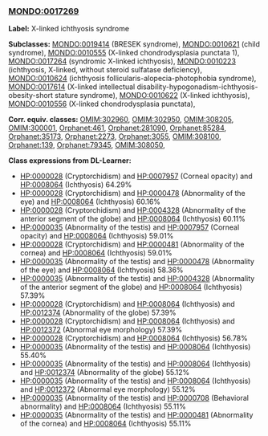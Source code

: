 
### [MONDO:0017269](http://purl.obolibrary.org/obo/MONDO_0017269)
**Label:** X-linked ichthyosis syndrome

**Subclasses:** [MONDO:0019414](http://purl.obolibrary.org/obo/MONDO_0019414) (BRESEK syndrome), [MONDO:0010621](http://purl.obolibrary.org/obo/MONDO_0010621) (child syndrome), [MONDO:0010555](http://purl.obolibrary.org/obo/MONDO_0010555) (X-linked chondrodysplasia punctata 1), [MONDO:0017264](http://purl.obolibrary.org/obo/MONDO_0017264) (syndromic X-linked ichthyosis), [MONDO:0010223](http://purl.obolibrary.org/obo/MONDO_0010223) (ichthyosis, X-linked, without steroid sulfatase deficiency), [MONDO:0010624](http://purl.obolibrary.org/obo/MONDO_0010624) (ichthyosis follicularis-alopecia-photophobia syndrome), [MONDO:0017614](http://purl.obolibrary.org/obo/MONDO_0017614) (X-linked intellectual disability-hypogonadism-ichthyosis-obesity-short stature syndrome), [MONDO:0010622](http://purl.obolibrary.org/obo/MONDO_0010622) (X-linked ichthyosis), [MONDO:0010556](http://purl.obolibrary.org/obo/MONDO_0010556) (X-linked chondrodysplasia punctata), 

**Corr. equiv. classes:** [OMIM:302960](http://purl.obolibrary.org/obo/OMIM_302960), [OMIM:302950](http://purl.obolibrary.org/obo/OMIM_302950), [OMIM:308205](http://purl.obolibrary.org/obo/OMIM_308205), [OMIM:300001](http://purl.obolibrary.org/obo/OMIM_300001), [Orphanet:461](http://www.orpha.net/ORDO/Orphanet_461), [Orphanet:281090](http://www.orpha.net/ORDO/Orphanet_281090), [Orphanet:85284](http://www.orpha.net/ORDO/Orphanet_85284), [Orphanet:35173](http://www.orpha.net/ORDO/Orphanet_35173), [Orphanet:2273](http://www.orpha.net/ORDO/Orphanet_2273), [Orphanet:3055](http://www.orpha.net/ORDO/Orphanet_3055), [OMIM:308100](http://purl.obolibrary.org/obo/OMIM_308100), [Orphanet:139](http://www.orpha.net/ORDO/Orphanet_139), [Orphanet:79345](http://www.orpha.net/ORDO/Orphanet_79345), [OMIM:308050](http://purl.obolibrary.org/obo/OMIM_308050), 

**Class expressions from DL-Learner:**

- [HP:0000028](http://purl.obolibrary.org/obo/HP_0000028) (Cryptorchidism) and [HP:0007957](http://purl.obolibrary.org/obo/HP_0007957) (Corneal opacity) and [HP:0008064](http://purl.obolibrary.org/obo/HP_0008064) (Ichthyosis) 64.29%
- [HP:0000028](http://purl.obolibrary.org/obo/HP_0000028) (Cryptorchidism) and [HP:0000478](http://purl.obolibrary.org/obo/HP_0000478) (Abnormality of the eye) and [HP:0008064](http://purl.obolibrary.org/obo/HP_0008064) (Ichthyosis) 60.16%
- [HP:0000028](http://purl.obolibrary.org/obo/HP_0000028) (Cryptorchidism) and [HP:0004328](http://purl.obolibrary.org/obo/HP_0004328) (Abnormality of the anterior segment of the globe) and [HP:0008064](http://purl.obolibrary.org/obo/HP_0008064) (Ichthyosis) 60.11%
- [HP:0000035](http://purl.obolibrary.org/obo/HP_0000035) (Abnormality of the testis) and [HP:0007957](http://purl.obolibrary.org/obo/HP_0007957) (Corneal opacity) and [HP:0008064](http://purl.obolibrary.org/obo/HP_0008064) (Ichthyosis) 59.01%
- [HP:0000028](http://purl.obolibrary.org/obo/HP_0000028) (Cryptorchidism) and [HP:0000481](http://purl.obolibrary.org/obo/HP_0000481) (Abnormality of the cornea) and [HP:0008064](http://purl.obolibrary.org/obo/HP_0008064) (Ichthyosis) 59.01%
- [HP:0000035](http://purl.obolibrary.org/obo/HP_0000035) (Abnormality of the testis) and [HP:0000478](http://purl.obolibrary.org/obo/HP_0000478) (Abnormality of the eye) and [HP:0008064](http://purl.obolibrary.org/obo/HP_0008064) (Ichthyosis) 58.36%
- [HP:0000035](http://purl.obolibrary.org/obo/HP_0000035) (Abnormality of the testis) and [HP:0004328](http://purl.obolibrary.org/obo/HP_0004328) (Abnormality of the anterior segment of the globe) and [HP:0008064](http://purl.obolibrary.org/obo/HP_0008064) (Ichthyosis) 57.39%
- [HP:0000028](http://purl.obolibrary.org/obo/HP_0000028) (Cryptorchidism) and [HP:0008064](http://purl.obolibrary.org/obo/HP_0008064) (Ichthyosis) and [HP:0012374](http://purl.obolibrary.org/obo/HP_0012374) (Abnormality of the globe) 57.39%
- [HP:0000028](http://purl.obolibrary.org/obo/HP_0000028) (Cryptorchidism) and [HP:0008064](http://purl.obolibrary.org/obo/HP_0008064) (Ichthyosis) and [HP:0012372](http://purl.obolibrary.org/obo/HP_0012372) (Abnormal eye morphology) 57.39%
- [HP:0000028](http://purl.obolibrary.org/obo/HP_0000028) (Cryptorchidism) and [HP:0008064](http://purl.obolibrary.org/obo/HP_0008064) (Ichthyosis) 56.78%
- [HP:0000035](http://purl.obolibrary.org/obo/HP_0000035) (Abnormality of the testis) and [HP:0008064](http://purl.obolibrary.org/obo/HP_0008064) (Ichthyosis) 55.40%
- [HP:0000035](http://purl.obolibrary.org/obo/HP_0000035) (Abnormality of the testis) and [HP:0008064](http://purl.obolibrary.org/obo/HP_0008064) (Ichthyosis) and [HP:0012374](http://purl.obolibrary.org/obo/HP_0012374) (Abnormality of the globe) 55.12%
- [HP:0000035](http://purl.obolibrary.org/obo/HP_0000035) (Abnormality of the testis) and [HP:0008064](http://purl.obolibrary.org/obo/HP_0008064) (Ichthyosis) and [HP:0012372](http://purl.obolibrary.org/obo/HP_0012372) (Abnormal eye morphology) 55.12%
- [HP:0000035](http://purl.obolibrary.org/obo/HP_0000035) (Abnormality of the testis) and [HP:0000708](http://purl.obolibrary.org/obo/HP_0000708) (Behavioral abnormality) and [HP:0008064](http://purl.obolibrary.org/obo/HP_0008064) (Ichthyosis) 55.11%
- [HP:0000035](http://purl.obolibrary.org/obo/HP_0000035) (Abnormality of the testis) and [HP:0000481](http://purl.obolibrary.org/obo/HP_0000481) (Abnormality of the cornea) and [HP:0008064](http://purl.obolibrary.org/obo/HP_0008064) (Ichthyosis) 55.11%


